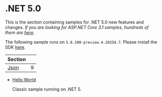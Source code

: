 # .NET 5.0

This is the section containing samples for .NET 5.0 new features and changes. *If you are looking for ASP.NET Core 3.1 samples, hundreds of them are [here](https://github.com/dodyg/practical-aspnetcore/tree/3.1-LTS)*.

The following sample runs on `5.0.100-preview.4.20258.7`. Please install the SDK [here](https://dotnet.microsoft.com/download/dotnet-core/5.0).

| Section | |
|--- | --- |
| [Json](json) | 9 |

* [Hello World](/projects/5-0/hello-world)

  Classic sample running on .NET 5.

